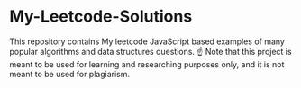 # My-Leetcode-Solutions
This repository contains My leetcode JavaScript based examples of many popular algorithms and data structures questions.  ☝ Note that this project is meant to be used for learning and researching purposes only, and it is not meant to be used for plagiarism.

